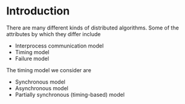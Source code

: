 # Introduction

There are many different kinds of distributed algorithms. Some of the attributes by which they differ include

* Interprocess communication model
* Timing model
* Failure model

The timing model we consider are

* Synchronous model
* Asynchronous model
* Partially synchronous (timing-based) model

